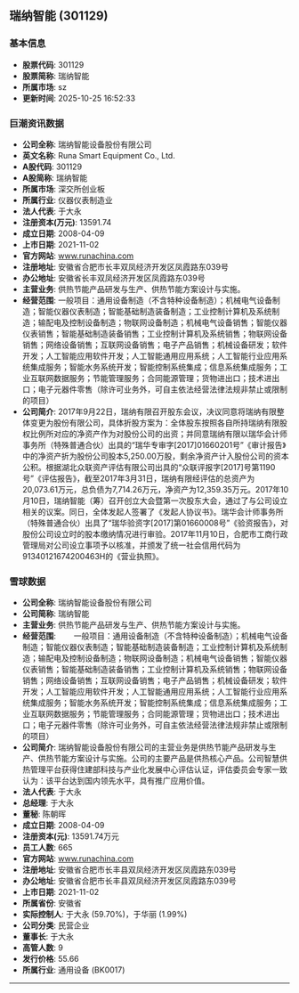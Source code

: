 ## 瑞纳智能 (301129)

### 基本信息

- **股票代码**: 301129
- **股票简称**: 瑞纳智能
- **所属市场**: sz
- **更新时间**: 2025-10-25 16:52:33

### 巨潮资讯数据

- **公司全称**: 瑞纳智能设备股份有限公司
- **英文名称**: Runa Smart Equipment Co., Ltd.
- **A股代码**: 301129
- **A股简称**: 瑞纳智能
- **所属市场**: 深交所创业板
- **所属行业**: 仪器仪表制造业
- **法人代表**: 于大永
- **注册资本(万元)**: 13591.74
- **成立日期**: 2008-04-09
- **上市日期**: 2021-11-02
- **官方网站**: www.runachina.com
- **注册地址**: 安徽省合肥市长丰双凤经济开发区凤霞路东039号
- **办公地址**: 安徽省长丰双凤经济开发区凤霞路东039号
- **主营业务**: 供热节能产品研发与生产、供热节能方案设计与实施。
- **经营范围**: 一般项目：通用设备制造（不含特种设备制造）；机械电气设备制造；智能仪器仪表制造；智能基础制造装备制造；工业控制计算机及系统制造；输配电及控制设备制造；物联网设备制造；机械电气设备销售；智能仪器仪表销售；智能基础制造装备销售；工业控制计算机及系统销售；物联网设备销售；网络设备销售；互联网设备销售；电子产品销售；机械设备研发；软件开发；人工智能应用软件开发；人工智能通用应用系统；人工智能行业应用系统集成服务；智能水务系统开发；智能控制系统集成；信息系统集成服务；工业互联网数据服务；节能管理服务；合同能源管理；货物进出口；技术进出口；电子元器件零售（除许可业务外，可自主依法经营法律法规非禁止或限制的项目）
- **公司简介**: 2017年9月22日，瑞纳有限召开股东会议，决议同意将瑞纳有限整体变更为股份有限公司，具体折股方案为：全体股东按照各自所持瑞纳有限股权比例所对应的净资产作为对股份公司的出资；并同意瑞纳有限以瑞华会计师事务所（特殊普通合伙）出具的“瑞华专审字[2017]01660201号”《审计报告》中的净资产折为股份公司股本5,250.00万股，剩余净资产计入股份公司的资本公积。根据湖北众联资产评估有限公司出具的“众联评报字[2017]号第1190号”《评估报告》，截至2017年3月31日，瑞纳有限经评估的总资产为20,073.61万元，总负债为7,714.26万元，净资产为12,359.35万元。2017年10月10日，瑞纳智能（筹）召开创立大会暨第一次股东大会，通过了与公司设立相关的议案。同日，全体发起人签署了《发起人协议书》。瑞华会计师事务所（特殊普通合伙）出具了“瑞华验资字[2017]第01660008号”《验资报告》，对股份公司设立时的股本缴纳情况进行审验。2017年11月10日，合肥市工商行政管理局对公司设立事项予以核准，并颁发了统一社会信用代码为91340121674200463H的《营业执照》。

### 雪球数据

- **公司全称**: 瑞纳智能设备股份有限公司
- **公司简称**: 瑞纳智能
- **主营业务**: 供热节能产品研发与生产、供热节能方案设计与实施。
- **经营范围**: 　　一般项目：通用设备制造（不含特种设备制造）；机械电气设备制造；智能仪器仪表制造；智能基础制造装备制造；工业控制计算机及系统制造；输配电及控制设备制造；物联网设备制造；机械电气设备销售；智能仪器仪表销售；智能基础制造装备销售；工业控制计算机及系统销售；物联网设备销售；网络设备销售；互联网设备销售；电子产品销售；机械设备研发；软件开发；人工智能应用软件开发；人工智能通用应用系统；人工智能行业应用系统集成服务；智能水务系统开发；智能控制系统集成；信息系统集成服务；工业互联网数据服务；节能管理服务；合同能源管理；货物进出口；技术进出口；电子元器件零售（除许可业务外，可自主依法经营法律法规非禁止或限制的项目）
- **公司简介**: 瑞纳智能设备股份有限公司的主营业务是供热节能产品研发与生产、供热节能方案设计与实施。公司的主要产品是供热核心产品。公司智慧供热管理平台获得住建部科技与产业化发展中心评估认证，评估委员会专家一致认为：该平台达到国内领先水平，具有推广应用价值。
- **法人代表**: 于大永
- **总经理**: 于大永
- **董秘**: 陈朝晖
- **成立日期**: 2008-04-09
- **注册资本(元)**: 13591.74万元
- **员工人数**: 665
- **官方网站**: www.runachina.com
- **注册地址**: 安徽省合肥市长丰县双凤经济开发区凤霞路东039号
- **办公地址**: 安徽省合肥市长丰县双凤经济开发区凤霞路东039号
- **上市日期**: 2021-11-02
- **所属省份**: 安徽省
- **实际控制人**: 于大永 (59.70%)，于华丽 (1.99%)
- **公司分类**: 民营企业
- **董事长**: 于大永
- **高管人数**: 9
- **发行价格**: 55.66
- **所属行业**: 通用设备 (BK0017)

---